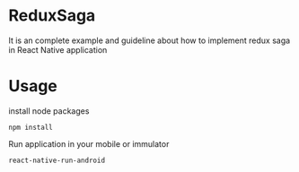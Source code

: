 # ReduxSaga
It is an complete example and guideline about how to implement redux saga in React Native application

# Usage
install node packages
```
npm install
```
Run application in your mobile or immulator

```
react-native-run-android
```
